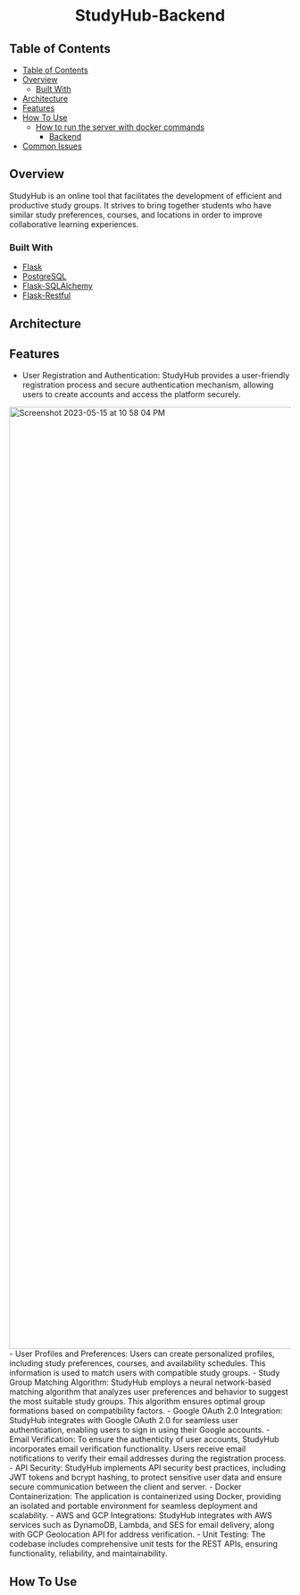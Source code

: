 <!-- Please update value in the {}  -->

<h1 align="center">StudyHub-Backend</h1>

<!-- TABLE OF CONTENTS -->

## Table of Contents

- [Table of Contents](#table-of-contents)
- [Overview](#overview)
  - [Built With](#built-with)
- [Architecture](#architecture)
- [Features](#features)
- [How To Use](#how-to-use)
  - [How to run the server with docker commands](#set-up-dev-environment)
    - [Backend](#backend)
- [Common Issues](#common-issues)

<!-- OVERVIEW -->

## Overview

StudyHub is an online tool that facilitates the development of efficient and productive study groups. It strives to bring together students who have similar study preferences, courses, and locations in order to improve collaborative learning experiences.


### Built With

<!-- This section should list any major frameworks that you built your project using. Here are a few examples.-->

- [Flask](https://flask.palletsprojects.com/en/2.2.x/)
- [PostgreSQL](https://www.postgresql.org/)
- [Flask-SQLAlchemy](https://flask-sqlalchemy.palletsprojects.com/en/3.0.x/)
- [Flask-Restful](https://flask-restful.readthedocs.io/en/latest/)


## Architecture


## Features

<!-- List the features of your application or follow the template. Don't share the figma file here :) -->

- User Registration and Authentication: StudyHub provides a user-friendly registration process and secure authentication mechanism, allowing users to create accounts and access the platform securely.
<img width="1685" alt="Screenshot 2023-05-15 at 10 58 04 PM" src="https://github.com/Kenttrann2302/StudyHub-Backend/assets/110959350/3d65f58a-388e-4a36-8174-e675c4a73549">
- User Profiles and Preferences: Users can create personalized profiles, including study preferences, courses, and availability schedules. This information is used to match users with compatible study groups.
- Study Group Matching Algorithm: StudyHub employs a neural network-based matching algorithm that analyzes user preferences and behavior to suggest the most suitable study groups. This algorithm ensures optimal group formations based on compatibility factors.
- Google OAuth 2.0 Integration: StudyHub integrates with Google OAuth 2.0 for seamless user authentication, enabling users to sign in using their Google accounts.
- Email Verification: To ensure the authenticity of user accounts, StudyHub incorporates email verification functionality. Users receive email notifications to verify their email addresses during the registration process.
- API Security: StudyHub implements API security best practices, including JWT tokens and bcrypt hashing, to protect sensitive user data and ensure secure communication between the client and server.
- Docker Containerization: The application is containerized using Docker, providing an isolated and portable environment for seamless deployment and scalability.
- AWS and GCP Integrations: StudyHub integrates with AWS services such as DynamoDB, Lambda, and SES for email delivery, along with GCP Geolocation API for address verification.
- Unit Testing: The codebase includes comprehensive unit tests for the REST APIs, ensuring functionality, reliability, and maintainability.


## How To Use

